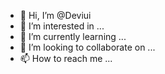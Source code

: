 - 👋 Hi, I’m @Deviui
- 👀 I’m interested in ...
- 🌱 I’m currently learning ...
- 💞️ I’m looking to collaborate on ...
- 📫 How to reach me ...

<!---
Deviui/Deviui is a ✨ special ✨ repository because its `README.md` (this file) appears on your GitHub profile.
You can click the Preview link to take a look at your changes.
--->

